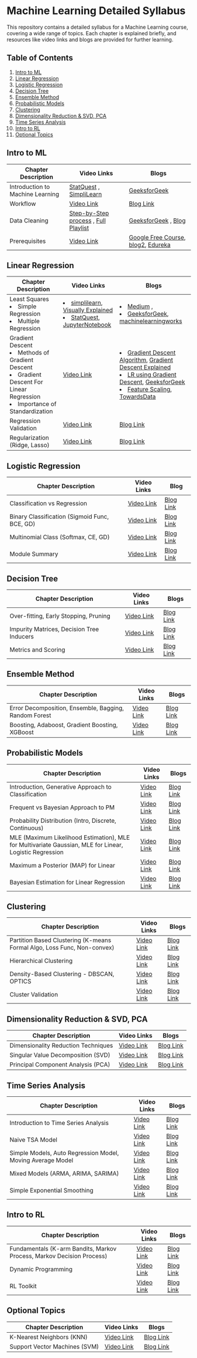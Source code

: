 # Machine Learning Detailed Syllabus

This repository contains a detailed syllabus for a Machine Learning course, covering a wide range of topics. Each chapter is explained briefly, and resources like video links and blogs are provided for further learning.

## Table of Contents

1. [Intro to ML](#intro-to-ml)
2. [Linear Regression](#linear-regression)
3. [Logistic Regression](#logistic-regression)
4. [Decision Tree](#decision-tree)
5. [Ensemble Method](#ensemble-method)
6. [Probabilistic Models](#probabilistic-models)
7. [Clustering](#clustering)
8. [Dimensionality Reduction & SVD, PCA](#dimensionality-reduction--svd-pca)
9. [Time Series Analysis](#time-series-analysis)
10. [Intro to RL](#intro-to-rl)
11. [Optional Topics](#optional-topics)

## Intro to ML

| Chapter Description | Video Links | Blogs |
|--------------------|-------------|-------|
| Introduction to Machine Learning | [StatQuest](https://youtu.be/Gv9_4yMHFhI?si=zVisQlb-8y8-Ly77) , [SimpliLearn](https://youtu.be/ukzFI9rgwfU?si=W36pHKmE_-5HAg4m)| [GeeksforGeek](https://www.geeksforgeeks.org/introduction-machine-learning/) |
| Workflow | [Video Link](#) | [Blog Link](#) |
| Data Cleaning | [Step-by-Step process](https://www.youtube.com/watch?v=qxpKCBV60U4) , [Full Playlist]( https://youtube.com/playlist?list=PLfP3JxW-T70Gfc0dTOzV55Na6wX9sv3SK&si=aMVEUzP8somiFLpw)| [GeeksforGeek](https://www.geeksforgeeks.org/data-cleansing-introduction/) , [Blog](https://www.v7labs.com/blog/data-cleaning-guide) |
| Prerequisites | [Video Link]() | [Google Free Course](https://developers.google.com/machine-learning/crash-course/prereqs-and-prework), [blog2](https://www.guvi.in/blog/prerequisites-for-machine-learning/), [Edureka](https://www.edureka.co/blog/prerequisites-for-machine-learning/)|

## Linear Regression

| Chapter Description | Video Links | Blogs |
|--------------------|-------------|-------|
| Least Squares <li>Simple Regression <li>Multiple Regression | <li>[simplilearn](https://youtu.be/NUXdtN1W1FE?si=PirZ4Y70GueQbj2F), [Visually Explained](https://youtu.be/CtsRRUddV2s?si=3FW5pb-mumDnTnTG) <li>[StatQuest](https://youtu.be/EkAQAi3a4js?si=iECXhF99GURnV-kW), [JupyterNotebook](https://youtu.be/WngoqVB6cXw?si=j4vNquIee-5ZQS_O)| <li> [Medium](https://thomasttam.medium.com/simple-and-multiple-linear-regression-for-beginners-c852ffed6700) , []()<li> [GeeksforGeek](https://www.geeksforgeeks.org/multiple-linear-regression-with-scikit-learn/), [machinelearningworks](https://www.machinelearningworks.com/tutorials/multiple-linear-regression) ||
| Gradient Descent <li>Methods of Gradient Descent <li> Gradient Descent For Linear Regression <li> Importance of Standardization | [Video Link](#) | <li> [Gradient Descent Algorithm](https://towardsdatascience.com/gradient-descent-algorithm-a-deep-dive-cf04e8115f21), [Gradient Descent Explained](https://towardsdatascience.com/gradient-descent-explained-9b953fc0d2c) <li> [LR using Gradient Descent](https://towardsdatascience.com/linear-regression-using-gradient-descent-97a6c8700931), [GeeksforGeek](https://www.geeksforgeeks.org/gradient-descent-in-linear-regression/) <li> [Feature Scaling](https://towardsdatascience.com/all-about-feature-scaling-bcc0ad75cb35), [TowardsData](https://towardsdatascience.com/gradient-descent-the-learning-rate-and-the-importance-of-feature-scaling-6c0b416596e1)|
| Regression Validation | [Video Link](#) | [Blog Link](#) |
| Regularization (Ridge, Lasso) | [Video Link](#) | [Blog Link](#) |

## Logistic Regression

| Chapter Description | Video Links | Blog |
|--------------------|-------------|-------|
| Classification vs Regression | [Video Link](#) | [Blog Link](#) |
| Binary Classification (Sigmoid Func, BCE, GD) | [Video Link](#) | [Blog Link](#) |
| Multinomial Class (Softmax, CE, GD) | [Video Link](#) | [Blog Link](#) |
| Module Summary | [Video Link](#) | [Blog Link](#) |

## Decision Tree

| Chapter Description | Video Links | Blogs |
|--------------------|-------------|-------|
| Over-fitting, Early Stopping, Pruning | [Video Link](#) | [Blog Link](#) |
| Impurity Matrices, Decision Tree Inducers | [Video Link](#) | [Blog Link](#) |
| Metrics and Scoring | [Video Link](#) | [Blog Link](#) |

## Ensemble Method

| Chapter Description | Video Links | Blogs |
|--------------------|-------------|-------|
| Error Decomposition, Ensemble, Bagging, Random Forest | [Video Link](#) | [Blog Link](#) |
| Boosting, Adaboost, Gradient Boosting, XGBoost | [Video Link](#) | [Blog Link](#) |

## Probabilistic Models

| Chapter Description | Video Links | Blogs |
|--------------------|-------------|-------|
| Introduction, Generative Approach to Classification | [Video Link](#) | [Blog Link](#) |
| Frequent vs Bayesian Approach to PM | [Video Link](#) | [Blog Link](#) |
| Probability Distribution (Intro, Discrete, Continuous) | [Video Link](#) | [Blog Link](#) |
| MLE (Maximum Likelihood Estimation), MLE for Multivariate Gaussian, MLE for Linear, Logistic Regression | [Video Link](#) | [Blog Link](#) |
| Maximum a Posterior (MAP) for Linear | [Video Link](#) | [Blog Link](#) |
| Bayesian Estimation for Linear Regression | [Video Link](#) | [Blog Link](#) |

## Clustering

| Chapter Description | Video Links | Blogs |
|--------------------|-------------|-------|
| Partition Based Clustering (K-means Formal Algo, Loss Func, Non-convex) | [Video Link](#) | [Blog Link](#) |
| Hierarchical Clustering | [Video Link](#) | [Blog Link](#) |
| Density-Based Clustering - DBSCAN, OPTICS | [Video Link](#) | [Blog Link](#) |
| Cluster Validation | [Video Link](#) | [Blog Link](#) |

## Dimensionality Reduction & SVD, PCA

| Chapter Description | Video Links | Blogs |
|--------------------|-------------|-------|
| Dimensionality Reduction Techniques | [Video Link](#) | [Blog Link](#) |
| Singular Value Decomposition (SVD) | [Video Link](#) | [Blog Link](#) |
| Principal Component Analysis (PCA) | [Video Link](#) | [Blog Link](#) |

## Time Series Analysis

| Chapter Description | Video Links | Blogs |
|--------------------|-------------|-------|
| Introduction to Time Series Analysis | [Video Link](#) | [Blog Link](#) |
| Naive TSA Model | [Video Link](#) | [Blog Link](#) |
| Simple Models, Auto Regression Model, Moving Average Model | [Video Link](#) | [Blog Link](#) |
| Mixed Models (ARMA, ARIMA, SARIMA) | [Video Link](#) | [Blog Link](#) |
| Simple Exponential Smoothing | [Video Link](#) | [Blog Link](#) |

## Intro to RL

| Chapter Description | Video Links | Blogs |
|--------------------|-------------|-------|
| Fundamentals (K-arm Bandits, Markov Process, Markov Decision Process) | [Video Link](#) | [Blog Link](#) |
| Dynamic Programming | [Video Link](#) | [Blog Link](#) |
| RL Toolkit | [Video Link](#) | [Blog Link](#) |

## Optional Topics

| Chapter Description | Video Links | Blogs |
|--------------------|-------------|-------|
| K-Nearest Neighbors (KNN) | [Video Link](#) | [Blog Link](#) |
| Support Vector Machines (SVM) | [Video Link](#) | [Blog Link](#) |
